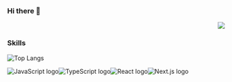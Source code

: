 ### Hi there 👋
<div align="right">
<a href="https://hits.seeyoufarm.com">
  <img src="https://hits.seeyoufarm.com/api/count/incr/badge.svg?url=https%3A%2F%2Fgithub.com%2FRalto13%2Fhit-counter&title=&count_bg=%23FFFFFF&title_bg=%23000000"/>
</a>
</div>



### Skills

![Top Langs](https://github-readme-stats.vercel.app/api/top-langs/?username=ralto13&hide_progress=true&theme=dark)

<img src="https://img.shields.io/badge/-black?logo=javascript&logoColor=F7DF1E&logoOnly=true" alt="JavaScript logo" /><img src="https://img.shields.io/badge/-black?logo=typescript&logoColor=3178C6&logoOnly=true" alt="TypeScript logo" /><img src="https://img.shields.io/badge/-black?logo=react&logoColor=61DAFB&logoOnly=true" alt="React logo" /><img src="https://img.shields.io/badge/-black?logo=next.js&logoColor=000000&logoOnly=true" alt="Next.js logo" />
<!--
**Ralto13/Ralto13** is a ✨ _special_ ✨ repository because its `README.md` (this file) appears on your GitHub profile.

Here are some ideas to get you started:

- 🔭 I’m currently working on ...
- 🌱 I’m currently learning ...
- 👯 I’m looking to collaborate on ...
- 🤔 I’m looking for help with ...
- 💬 Ask me about ...
- 📫 How to reach me: ...
- 😄 Pronouns: ...
- ⚡ Fun fact: ...
-->
